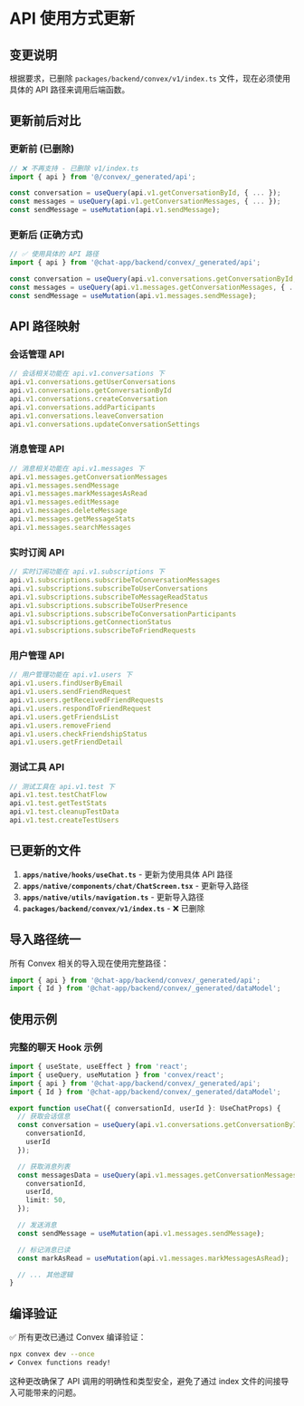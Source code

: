 # API 使用方式更新

## 变更说明

根据要求，已删除 `packages/backend/convex/v1/index.ts` 文件，现在必须使用具体的 API 路径来调用后端函数。

## 更新前后对比

### 更新前 (已删除)
```typescript
// ❌ 不再支持 - 已删除 v1/index.ts
import { api } from '@/convex/_generated/api';

const conversation = useQuery(api.v1.getConversationById, { ... });
const messages = useQuery(api.v1.getConversationMessages, { ... });
const sendMessage = useMutation(api.v1.sendMessage);
```

### 更新后 (正确方式)
```typescript
// ✅ 使用具体的 API 路径
import { api } from '@chat-app/backend/convex/_generated/api';

const conversation = useQuery(api.v1.conversations.getConversationById, { ... });
const messages = useQuery(api.v1.messages.getConversationMessages, { ... });
const sendMessage = useMutation(api.v1.messages.sendMessage);
```

## API 路径映射

### 会话管理 API
```typescript
// 会话相关功能在 api.v1.conversations 下
api.v1.conversations.getUserConversations
api.v1.conversations.getConversationById
api.v1.conversations.createConversation
api.v1.conversations.addParticipants
api.v1.conversations.leaveConversation
api.v1.conversations.updateConversationSettings
```

### 消息管理 API
```typescript
// 消息相关功能在 api.v1.messages 下
api.v1.messages.getConversationMessages
api.v1.messages.sendMessage
api.v1.messages.markMessagesAsRead
api.v1.messages.editMessage
api.v1.messages.deleteMessage
api.v1.messages.getMessageStats
api.v1.messages.searchMessages
```

### 实时订阅 API
```typescript
// 实时订阅功能在 api.v1.subscriptions 下
api.v1.subscriptions.subscribeToConversationMessages
api.v1.subscriptions.subscribeToUserConversations
api.v1.subscriptions.subscribeToMessageReadStatus
api.v1.subscriptions.subscribeToUserPresence
api.v1.subscriptions.subscribeToConversationParticipants
api.v1.subscriptions.getConnectionStatus
api.v1.subscriptions.subscribeToFriendRequests
```

### 用户管理 API
```typescript
// 用户管理功能在 api.v1.users 下
api.v1.users.findUserByEmail
api.v1.users.sendFriendRequest
api.v1.users.getReceivedFriendRequests
api.v1.users.respondToFriendRequest
api.v1.users.getFriendsList
api.v1.users.removeFriend
api.v1.users.checkFriendshipStatus
api.v1.users.getFriendDetail
```

### 测试工具 API
```typescript
// 测试工具在 api.v1.test 下
api.v1.test.testChatFlow
api.v1.test.getTestStats
api.v1.test.cleanupTestData
api.v1.test.createTestUsers
```

## 已更新的文件

1. **`apps/native/hooks/useChat.ts`** - 更新为使用具体 API 路径
2. **`apps/native/components/chat/ChatScreen.tsx`** - 更新导入路径
3. **`apps/native/utils/navigation.ts`** - 更新导入路径
4. **`packages/backend/convex/v1/index.ts`** - ❌ 已删除

## 导入路径统一

所有 Convex 相关的导入现在使用完整路径：
```typescript
import { api } from '@chat-app/backend/convex/_generated/api';
import { Id } from '@chat-app/backend/convex/_generated/dataModel';
```

## 使用示例

### 完整的聊天 Hook 示例
```typescript
import { useState, useEffect } from 'react';
import { useQuery, useMutation } from 'convex/react';
import { api } from '@chat-app/backend/convex/_generated/api';
import { Id } from '@chat-app/backend/convex/_generated/dataModel';

export function useChat({ conversationId, userId }: UseChatProps) {
  // 获取会话信息
  const conversation = useQuery(api.v1.conversations.getConversationById, {
    conversationId,
    userId
  });

  // 获取消息列表
  const messagesData = useQuery(api.v1.messages.getConversationMessages, {
    conversationId,
    userId,
    limit: 50,
  });

  // 发送消息
  const sendMessage = useMutation(api.v1.messages.sendMessage);

  // 标记消息已读
  const markAsRead = useMutation(api.v1.messages.markMessagesAsRead);

  // ... 其他逻辑
}
```

## 编译验证

✅ 所有更改已通过 Convex 编译验证：
```bash
npx convex dev --once
✔ Convex functions ready!
```

这种更改确保了 API 调用的明确性和类型安全，避免了通过 index 文件的间接导入可能带来的问题。